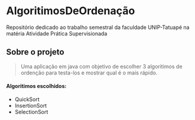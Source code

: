 # AlgoritimosDeOrdenação
Repositório dedicado ao trabalho semestral da faculdade UNIP-Tatuapé na matéria Atividade Prática Supervisionada

## Sobre o projeto
> Uma aplicação em java com objetivo de escolher 3 algoritimos de ordenção para testa-los e mostrar qual é o mais rápido.
#### Algoritimos escolhidos:
+ QuickSort
+ InsertionSort
+ SelectionSort
